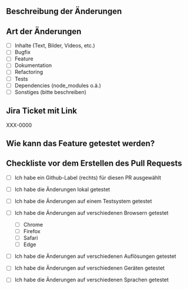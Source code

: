 ## Beschreibung der Änderungen

## Art der Änderungen
<!-- Bitte wähle die passenden Optionen mit [x] aus: -->
- [ ] Inhalte (Text, Bilder, Videos, etc.)
- [ ] Bugfix 
- [ ] Feature
- [ ] Dokumentation
- [ ] Refactoring
- [ ] Tests
- [ ] Dependencies (node_modules o.ä.)
- [ ] Sonstiges (bitte beschreiben)

## Jira Ticket mit Link
<!-- Bitte füge den Link zum Jira Ticket ein. Sollte das Ticket nicht automatisch verlinkt werden, fehlt diese Einstellung im Repository. Wende dich an einen Github Admin um es einstellen zu lassen -->
XXX-0000

## Wie kann das Feature getestet werden?
<!-- Anweisungen zur Überprüfung der Änderungen. Inklusive Links zum Testsystem und Testdaten -->

## Checkliste vor dem Erstellen des Pull Requests
<!-- Bitte wähle die passenden Optionen mit [x] aus: -->
- [ ] Ich habe ein Github-Label (rechts) für diesen PR ausgewählt <!-- wichtig für's Changelog -->
- [ ] Ich habe die Änderungen lokal getestet
- [ ] Ich habe die Änderungen auf einem Testsystem getestet
- [ ] Ich habe die Änderungen auf verschiedenen Browsern getestet
  - [ ] Chrome
  - [ ] Firefox
  - [ ] Safari
  - [ ] Edge
- [ ] Ich habe die Änderungen auf verschiedenen Auflösungen getestet
- [ ] Ich habe die Änderungen auf verschiedenen Geräten getestet
- [ ] Ich habe die Änderungen auf verschiedenen Sprachen getestet

